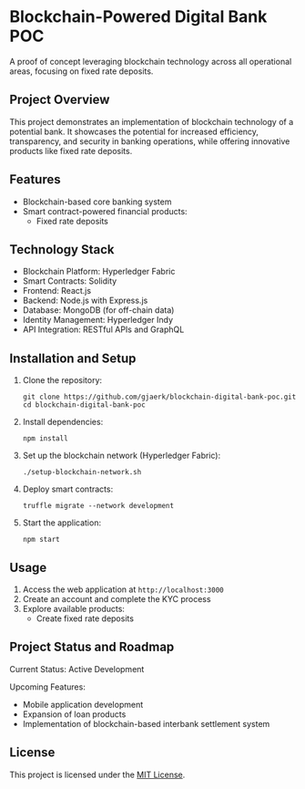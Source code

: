 
# Blockchain-Powered Digital Bank POC

A proof of concept leveraging blockchain technology across all operational areas, focusing on fixed rate deposits.

## Project Overview

This project demonstrates an implementation of blockchain technology of a potential bank. It showcases the potential for increased efficiency, transparency, and security in banking operations, while offering innovative products like fixed rate deposits.

## Features

- Blockchain-based core banking system
- Smart contract-powered financial products:
  - Fixed rate deposits

## Technology Stack

- Blockchain Platform: Hyperledger Fabric
- Smart Contracts: Solidity
- Frontend: React.js
- Backend: Node.js with Express.js
- Database: MongoDB (for off-chain data)
- Identity Management: Hyperledger Indy
- API Integration: RESTful APIs and GraphQL

## Installation and Setup

1. Clone the repository:
   ```
   git clone https://github.com/gjaerk/blockchain-digital-bank-poc.git
   cd blockchain-digital-bank-poc
   ```

2. Install dependencies:
   ```
   npm install
   ```

3. Set up the blockchain network (Hyperledger Fabric):
   ```
   ./setup-blockchain-network.sh
   ```

4. Deploy smart contracts:
   ```
   truffle migrate --network development
   ```

5. Start the application:
   ```
   npm start
   ```

## Usage

1. Access the web application at `http://localhost:3000`
2. Create an account and complete the KYC process
3. Explore available products:
   - Create fixed rate deposits

## Project Status and Roadmap

Current Status: Active Development

Upcoming Features:
- Mobile application development
- Expansion of loan products
- Implementation of blockchain-based interbank settlement system

## License

This project is licensed under the [MIT License](LICENSE).

